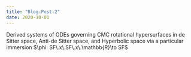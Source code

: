 ```yaml
---
title: "Blog-Post-2"
date: 2020-10-01
---
```


Derived systems of ODEs governing CMC rotational hypersurfaces in de Sitter space, Anti-de Sitter space, and Hyperbolic space via a particular immersion $\phi: SF\.x\.SF\.x\.\mathbb{R}\to SF$
